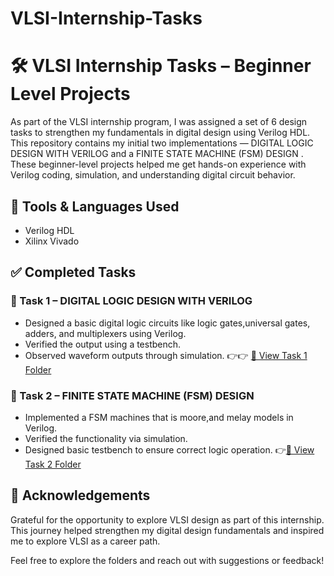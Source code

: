 # VLSI-Internship-Tasks
# 🛠️ VLSI Internship Tasks – Beginner Level Projects
As part of the VLSI internship program, I was assigned a set of 6 design tasks to strengthen my fundamentals in digital design using Verilog HDL.
This repository contains my initial two implementations — DIGITAL LOGIC DESIGN WITH VERILOG and a FINITE STATE MACHINE (FSM) DESIGN .
These beginner-level projects helped me get hands-on experience with Verilog coding, simulation, and understanding digital circuit behavior.

## 🚀 Tools & Languages Used
- Verilog HDL
- Xilinx Vivado 

## ✅ Completed Tasks
### 📌 Task 1 – DIGITAL LOGIC DESIGN WITH VERILOG
- Designed a basic digital logic circuits like logic gates,universal gates, adders, and multiplexers using Verilog.
- Verified the output using a testbench.
- Observed waveform outputs through simulation.
👉👉 [🔗 View Task 1 Folder](./Task1_DIGITAL%20LOGIC%20DESIGN%20WITH%20VERILOG)


### 📌 Task 2 – FINITE STATE MACHINE (FSM) DESIGN 
- Implemented a FSM machines that is moore,and melay models in Verilog.
- Verified the functionality via simulation.
- Designed basic testbench to ensure correct logic operation.
👉[🔗 View Task 2 Folder](./Task2_FSMs)

## 🙌 Acknowledgements
Grateful for the opportunity to explore VLSI design as part of this internship.  
This journey helped strengthen my digital design fundamentals and inspired me to explore VLSI as a career path.

Feel free to explore the folders and reach out with suggestions or feedback!
